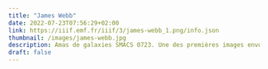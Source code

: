 ```yaml
---
title: "James Webb"
date: 2022-07-23T07:56:29+02:00
link: https://iiif.emf.fr/iiif/3/james-webb_1.png/info.json 
thumbnail: /images/james-webb.jpg
description: Amas de galaxies SMACS 0723. Une des premières images envoyées par le télescope spatial James Webb. NASA, ESA, CSA, STScI.
draft: false 
---
```


